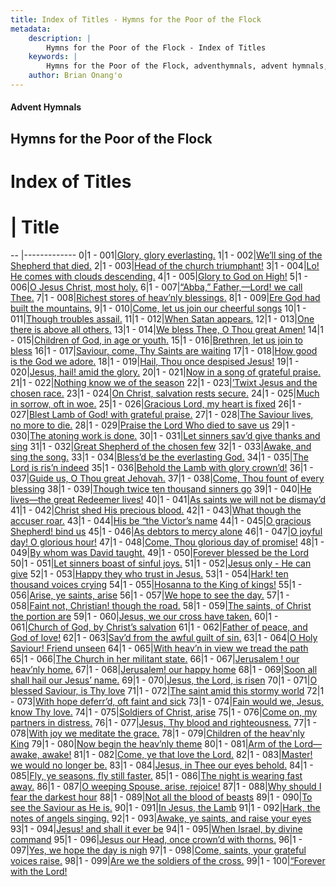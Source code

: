 ```yaml
---
title: Index of Titles - Hymns for the Poor of the Flock
metadata:
    description: |
        Hymns for the Poor of the Flock - Index of Titles
    keywords: |
        Hymns for the Poor of the Flock, adventhymnals, advent hymnals, index
    author: Brian Onang'o
---
```


#### Advent Hymnals

## Hymns for the Poor of the Flock

# Index of Titles
# | Title                        
-- |-------------
0|1 - 001|[Glory, glory everlasting.](/001-100/001-010/01.Glory,-glory-everlasting)
1|1 - 002|[We’ll sing of the Shepherd that died.](/001-100/001-010/02.We’ll-sing-of-the-Shepherd-that-died)
2|1 - 003|[Head of the church triumphant!](/001-100/001-010/03.Head-of-the-church-triumphant!)
3|1 - 004|[Lo! He comes with clouds descending.](/001-100/001-010/04.Lo!-He-comes-with-clouds-descending)
4|1 - 005|[Glory to God on High!](/001-100/001-010/05.Glory-to-God-on-High!)
5|1 - 006|[O Jesus Christ, most holy.](/001-100/001-010/06.O-Jesus-Christ,-most-holy)
6|1 - 007|[“Abba,” Father,—Lord! we call Thee.](/001-100/001-010/07.“Abba,”-Father,—Lord!-we-call-Thee)
7|1 - 008|[Richest stores of heav’nly blessings.](/001-100/001-010/08.Richest-stores-of-heav’nly-blessings)
8|1 - 009|[Ere God had built the mountains.](/001-100/001-010/09.Ere-God-had-built-the-mountains)
9|1 - 010|[Come, let us join our cheerful songs](/001-100/001-010/10.Come,-let-us-join-our-cheerful-songs)
10|1 - 011|[Though troubles assail.](/001-100/011-020/01.Though-troubles-assail)
11|1 - 012|[When Satan appears.](/001-100/011-020/02.When-Satan-appears)
12|1 - 013|[One there is above all others.](/001-100/011-020/03.One-there-is-above-all-others)
13|1 - 014|[We bless Thee, O  Thou great Amen!](/001-100/011-020/04.We-bless-Thee,-O-Thou-great-Amen!)
14|1 - 015|[Children of God, in age or youth.](/001-100/011-020/05.Children-of-God,-in-age-or-youth)
15|1 - 016|[Brethren, let us join to bless](/001-100/011-020/06.Brethren,-let-us-join-to-bless)
16|1 - 017|[Saviour, come, Thy Saints are waiting](/001-100/011-020/07.Saviour,-come,-Thy-Saints-are-waiting)
17|1 - 018|[How good is the God we adore.](/001-100/011-020/08.How-good-is-the-God-we-adore)
18|1 - 019|[Hail, Thou once despised Jesus!](/001-100/011-020/09.Hail,-Thou-once-despised-Jesus!)
19|1 - 020|[Jesus, hail! amid the glory.](/001-100/011-020/10.Jesus,-hail!-amid-the-glory)
20|1 - 021|[Now in a song of grateful praise.](/001-100/021-030/01.Now-in-a-song-of-grateful-praise)
21|1 - 022|[Nothing know we of the season](/001-100/021-030/02.Nothing-know-we-of-the-season)
22|1 - 023|[’Twixt Jesus and the chosen race.](/001-100/021-030/03.’Twixt-Jesus-and-the-chosen-race)
23|1 - 024|[On Christ, salvation rests secure.](/001-100/021-030/04.On-Christ,-salvation-rests-secure)
24|1 - 025|[Much in sorrow, oft in woe.](/001-100/021-030/05.Much-in-sorrow,-oft-in-woe)
25|1 - 026|[Gracious Lord, my heart is fixed](/001-100/021-030/06.Gracious-Lord,-my-heart-is-fixed)
26|1 - 027|[Blest Lamb of God! with grateful praise.](/001-100/021-030/07.Blest-Lamb-of-God!-with-grateful-praise)
27|1 - 028|[The Saviour lives, no more to die.](/001-100/021-030/08.The-Saviour-lives,-no-more-to-die)
28|1 - 029|[Praise the Lord Who died to save us](/001-100/021-030/09.Praise-the-Lord-Who-died-to-save-us)
29|1 - 030|[The atoning work is done.](/001-100/021-030/10.The-atoning-work-is-done)
30|1 - 031|[Let sinners sav’d give thanks and sing](/001-100/031-040/01.Let-sinners-sav’d-give-thanks-and-sing)
31|1 - 032|[Great Shepherd of the chosen few](/001-100/031-040/02.Great-Shepherd-of-the-chosen-few)
32|1 - 033|[Awake, and sing the song.](/001-100/031-040/03.Awake,-and-sing-the-song)
33|1 - 034|[Bless’d be the everlasting God.](/001-100/031-040/04.Bless’d-be-the-everlasting-God)
34|1 - 035|[The Lord is ris’n indeed](/001-100/031-040/05.The-Lord-is-ris’n-indeed)
35|1 - 036|[Behold the Lamb with glory crown’d!](/001-100/031-040/06.Behold-the-Lamb-with-glory-crown’d!)
36|1 - 037|[Guide us, O Thou great Jehovah.](/001-100/031-040/07.Guide-us,-O-Thou-great-Jehovah)
37|1 - 038|[Come, Thou fount of every blessing](/001-100/031-040/08.Come,-Thou-fount-of-every-blessing)
38|1 - 039|[Though twice ten thousand sinners go](/001-100/031-040/09.Though-twice-ten-thousand-sinners-go)
39|1 - 040|[He lives—the great Redeemer lives!](/001-100/031-040/10.He-lives—the-great-Redeemer-lives!)
40|1 - 041|[As saints we will not be dismay’d](/001-100/041-050/01.As-saints-we-will-not-be-dismay’d)
41|1 - 042|[Christ shed His precious blood.](/001-100/041-050/02.Christ-shed-His-precious-blood)
42|1 - 043|[What though the accuser roar.](/001-100/041-050/03.What-though-the-accuser-roar)
43|1 - 044|[His be “the Victor’s name](/001-100/041-050/04.His-be-“the-Victor’s-name)
44|1 - 045|[O gracious Shepherd! bind us](/001-100/041-050/05.O-gracious-Shepherd!-bind-us)
45|1 - 046|[As debtors to mercy alone](/001-100/041-050/06.As-debtors-to-mercy-alone)
46|1 - 047|[O joyful day! O glorious hour!](/001-100/041-050/07.O-joyful-day!-O-glorious-hour!)
47|1 - 048|[Come, Thou glorious day of promise!](/001-100/041-050/08.Come,-Thou-glorious-day-of-promise!)
48|1 - 049|[By whom was David taught.](/001-100/041-050/09.By-whom-was-David-taught)
49|1 - 050|[Forever blessed be the Lord](/001-100/041-050/10.Forever-blessed-be-the-Lord)
50|1 - 051|[Let sinners boast of sinful joys.](/001-100/051-060/01.Let-sinners-boast-of-sinful-joys)
51|1 - 052|[Jesus only - He can give](/001-100/051-060/02.Jesus-only---He-can-give)
52|1 - 053|[Happy they who trust in Jesus.](/001-100/051-060/03.Happy-they-who-trust-in-Jesus)
53|1 - 054|[Hark! ten thousand voices crying](/001-100/051-060/04.Hark!-ten-thousand-voices-crying)
54|1 - 055|[Hosanna to the King of kings!](/001-100/051-060/05.Hosanna-to-the-King-of-kings!)
55|1 - 056|[Arise, ye saints, arise](/001-100/051-060/06.Arise,-ye-saints,-arise)
56|1 - 057|[We hope to see the day.](/001-100/051-060/07.We-hope-to-see-the-day)
57|1 - 058|[Faint not, Christian! though the road.](/001-100/051-060/08.Faint-not,-Christian!-though-the-road)
58|1 - 059|[The saints, of Christ the portion are](/001-100/051-060/09.The-saints,-of-Christ-the-portion-are)
59|1 - 060|[Jesus, we our cross have taken.](/001-100/051-060/10.Jesus,-we-our-cross-have-taken)
60|1 - 061|[Church of God, by Christ’s salvation](/001-100/061-070/01.Church-of-God,-by-Christ’s-salvation)
61|1 - 062|[Father of peace, and God of love!](/001-100/061-070/02.Father-of-peace,-and-God-of-love!)
62|1 - 063|[Sav’d from the awful guilt of sin.](/001-100/061-070/03.Sav’d-from-the-awful-guilt-of-sin)
63|1 - 064|[O Holy Saviour! Friend unseen](/001-100/061-070/04.O-Holy-Saviour!-Friend-unseen)
64|1 - 065|[With heav’n in view we tread the path](/001-100/061-070/05.With-heav’n-in-view-we-tread-the-path)
65|1 - 066|[The Church in her militant state.](/001-100/061-070/06.The-Church-in-her-militant-state)
66|1 - 067|[Jerusalem ! our heav’nly home.](/001-100/061-070/07.Jerusalem-!-our-heav’nly-home)
67|1 - 068|[Jerusalem! our happy home](/001-100/061-070/08.Jerusalem!-our-happy-home)
68|1 - 069|[Soon all shall hail our Jesus’ name.](/001-100/061-070/09.Soon-all-shall-hail-our-Jesus’-name)
69|1 - 070|[Jesus, the Lord, is risen](/001-100/061-070/10.Jesus,-the-Lord,-is-risen)
70|1 - 071|[O blessed Saviour, is Thy love](/001-100/071-080/01.O-blessed-Saviour,-is-Thy-love)
71|1 - 072|[The saint amid this stormy world](/001-100/071-080/02.The-saint-amid-this-stormy-world)
72|1 - 073|[With hope deferr’d, oft faint and sick](/001-100/071-080/03.With-hope-deferr’d,-oft-faint-and-sick)
73|1 - 074|[Fain would we, Jesus, know Thy love.](/001-100/071-080/04.Fain-would-we,-Jesus,-know-Thy-love)
74|1 - 075|[Soldiers of Christ, arise](/001-100/071-080/05.Soldiers-of-Christ,-arise)
75|1 - 076|[Come on, my partners in distress.](/001-100/071-080/06.Come-on,-my-partners-in-distress)
76|1 - 077|[Jesus, Thy blood and righteousness.](/001-100/071-080/07.Jesus,-Thy-blood-and-righteousness)
77|1 - 078|[With joy we meditate the grace.](/001-100/071-080/08.With-joy-we-meditate-the-grace)
78|1 - 079|[Children of the heav'nly King](/001-100/071-080/09.Children-of-the-heav'nly-King)
79|1 - 080|[Now begin the heav’nly theme](/001-100/071-080/10.Now-begin-the-heav’nly-theme)
80|1 - 081|[Arm of the Lord—awake, awake!](/001-100/081-090/01.Arm-of-the-Lord—awake,-awake!)
81|1 - 082|[Come, ye that love the Lord.](/001-100/081-090/02.Come,-ye-that-love-the-Lord)
82|1 - 083|[Master! we would no longer be.](/001-100/081-090/03.Master!-we-would-no-longer-be)
83|1 - 084|[Jesus, in Thee our eyes behold.](/001-100/081-090/04.Jesus,-in-Thee-our-eyes-behold)
84|1 - 085|[Fly, ye seasons, fly still faster.](/001-100/081-090/05.Fly,-ye-seasons,-fly-still-faster)
85|1 - 086|[The night is wearing fast away.](/001-100/081-090/06.The-night-is-wearing-fast-away)
86|1 - 087|[O weeping Spouse, arise, rejoice!](/001-100/081-090/07.O-weeping-Spouse,-arise,-rejoice!)
87|1 - 088|[Why should I fear the darkest hour](/001-100/081-090/08.Why-should-I-fear-the-darkest-hour)
88|1 - 089|[Not all the blood of beasts](/001-100/081-090/09.Not-all-the-blood-of-beasts)
89|1 - 090|[To see the Saviour as He is.](/001-100/081-090/10.To-see-the-Saviour-as-He-is)
90|1 - 091|[In Jesus, the Lamb](/001-100/091-100/01.In-Jesus,-the-Lamb)
91|1 - 092|[Hark, the notes of angels singing.](/001-100/091-100/02.Hark,-the-notes-of-angels-singing)
92|1 - 093|[Awake, ye saints, and raise your eyes](/001-100/091-100/03.Awake,-ye-saints,-and-raise-your-eyes)
93|1 - 094|[Jesus! and shall it ever be](/001-100/091-100/04.Jesus!-and-shall-it-ever-be)
94|1 - 095|[When Israel, by divine command](/001-100/091-100/05.When-Israel,-by-divine-command)
95|1 - 096|[Jesus our Head, once crown’d with thorns.](/001-100/091-100/06.Jesus-our-Head,-once-crown’d-with-thorns)
96|1 - 097|[Yes, we hope the day is nigh](/001-100/091-100/07.Yes,-we-hope-the-day-is-nigh)
97|1 - 098|[Come, saints, your grateful voices raise.](/001-100/091-100/08.Come,-saints,-your-grateful-voices-raise)
98|1 - 099|[Are we the soldiers of the cross.](/001-100/091-100/09.Are-we-the-soldiers-of-the-cross)
99|1 - 100|[“Forever with the Lord!](/001-100/091-100/10.“Forever-with-the-Lord!)